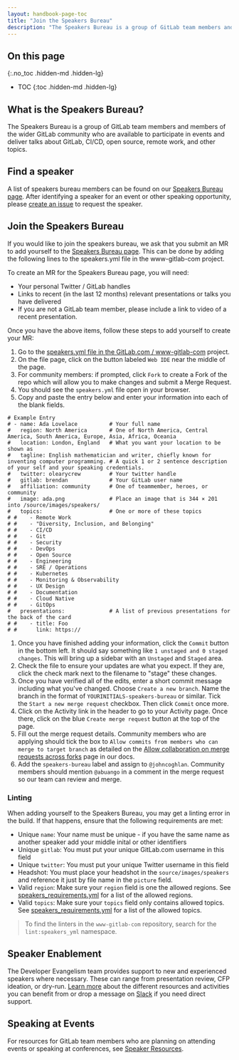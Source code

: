 ```yaml
---
layout: handbook-page-toc
title: "Join the Speakers Bureau"
description: "The Speakers Bureau is a group of GitLab team members and members of the wider GitLab community who are available to participate in events and deliver talks."
---
```


## On this page
{:.no_toc .hidden-md .hidden-lg}

- TOC
{:toc .hidden-md .hidden-lg}

## What is the Speakers Bureau?    

The Speakers Bureau is a group of GitLab team members and members of the wider GitLab community who are available to participate in events and deliver talks about GitLab, CI/CD, open source, remote work, and other topics. 

## Find a speaker  

A list of speakers bureau members can be found on our [Speakers Bureau page](/speakers/). After identifying a speaker for an event or other speaking opportunity, please [create an issue](https://gitlab.com/gitlab-com/www-gitlab-com/-/issues/new?issuable_template=speaker-request) to request the speaker. 

## Join the Speakers Bureau

If you would like to join the speakers bureau, we ask that you submit an MR to add yourself to the [Speakers Bureau page](/speakers/). This can be done by adding the following lines to the speakers.yml file in the www-gitlab-com project.

To create an MR for the Speakers Bureau page, you will need:

- Your personal Twitter / GitLab handles
- Links to recent (in the last 12 months) relevant presentations or talks you have delivered
- If you are not a GitLab team member, please include a link to video of a recent presentation.

Once you have the above items, follow these steps to add yourself to create your MR:

1. Go to the [speakers.yml file in the GitLab.com / www-gitlab-com](https://gitlab.com/gitlab-com/www-gitlab-com/blob/master/data/speakers.yml) project.
1. On the file page, click on the button labeled `Web IDE` near the middle of the page.
1. For community members: if prompted, click `Fork` to create a Fork of the repo which will allow you to make changes and submit a Merge Request.
1. You should see the `speakers.yml` file open in your browser. 
1. Copy and paste the entry below and enter your information into each of the blank fields.
```
# Example Entry
# - name: Ada Lovelace          # Your full name
#   region: North America       # One of North America, Central America, South America, Europe, Asia, Africa, Oceania
#   location: London, England   # What you want your location to be shown as
#   tagline: English mathematician and writer, chiefly known for inventing computer programming. # A quick 1 or 2 sentence description of your self and your speaking credentials.
#   twitter: olearycrew         # Your twitter handle
#   gitlab: brendan             # Your GitLab user name
#   affiliation: community      # One of teammember, heroes, or community
#   image: ada.png              # Place an image that is 344 × 201 into /source/images/speakers/
#   topics:                     # One or more of these topics
# #    - Remote Work
# #    - "Diversity, Inclusion, and Belonging"
# #    - CI/CD
# #    - Git
# #    - Security
# #    - DevOps
# #    - Open Source
# #    - Engineering
# #    - SRE / Operations
# #    - Kubernetes
# #    - Monitoring & Observability
# #    - UX Design
# #    - Documentation
# #    - Cloud Native
# #    - GitOps
#   presentations:              # A list of previous presentations for the back of the card
# #    - title: Foo
# #      link: https://
```
1. Once you have finished adding your information, click the `Commit` button in the bottom left. It should say something like `1 unstaged and 0 staged changes`. This will bring up a sidebar with an `Unstaged` and `Staged` area.
1. Check the file to ensure your updates are what you expect. If they are, click the check mark next to the filename to "stage" these changes.
1. Once you have verified all of the edits, enter a short commit message including what you've changed. Choose `Create a new branch`. Name the branch in the format of `YOURINITIALS-speakers-bureau` or similar. Tick the `Start a new merge request` checkbox. Then click `Commit` once more.
1. Click on the Activity link in the header to go to your Activity page. Once there, click on the blue `Create merge request` button at the top of the page.
1. Fill out the merge request details. Community members who are applying should tick the box to `Allow commits from members who can merge to target branch` as detailed on the [Allow collaboration on merge requests across forks](https://docs.gitlab.com/ee/user/project/merge_requests/allow_collaboration.html#enabling-commit-edits-from-upstream-members) page in our docs.
1. Add the `speakers-bureau` label and assign to `@johncoghlan`. Community members should mention `@abuango` in a comment in the merge request so our team can review and merge.

### Linting
When adding yourself to the Speakers Bureau, you may get a linting error in the build.  If that happens, ensure that the following requirements are met:

* Unique `name`: Your name must be unique - if you have the same name as another speaker add your middle inital or other identifiers 
* Unique `gitlab`: You must put your unique GitLab.com username in this field
* Unique `twitter`: You must put your unique Twitter username in this field
* Headshot: You must place your headshot in the `source/images/speakers` and reference it just by file name in the `picture` field.
* Valid `region`: Make sure your `region` field is one the allowed regions.  See [speakers_requirements.yml](https://gitlab.com/gitlab-com/www-gitlab-com/-/blob/master/data/speakers_requirements.yml#L1) for a list of the allowed regions.
* Valid `topics`:  Make sure your `topics` field only contains allowed topics.  See [speakers_requirements.yml](https://gitlab.com/gitlab-com/www-gitlab-com/-/blob/master/data/speakers_requirements.yml#L10) for a list of the allowed topics.

> To find the linters in the `www-gitlab-com` repository, search for the `lint:speakers_yml` namespace.

## Speaker Enablement

The Developer Evangelism team provides support to new and experienced speakers where necessary. These can range from presentation review, CFP ideation, or dry-run. [Learn more](/handbook/marketing/community-relations/developer-evangelism/speaker-enablement/) about the different resources and activities you can benefit from or drop a message on [Slack](https://gitlab.slack.com/archives/CMELFQS4B) if you need direct support. 

## Speaking at Events

For resources for GitLab team members who are planning on attending events or speaking at conferences, see [Speaker Resources](/handbook/marketing/corporate-communications/speaking-resources/). 

